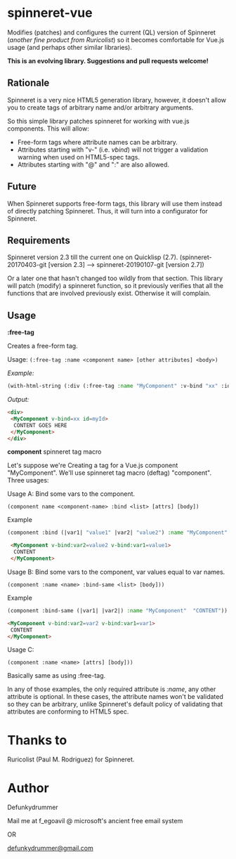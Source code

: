 # spinneret-vue

Modifies (patches) and configures the current (QL) version of Spinneret (*another fine product from Ruricolist*) so it becomes comfortable for Vue.js usage (and perhaps other similar libraries).

**This is an evolving library. Suggestions and pull requests welcome!**

## Rationale

Spinneret is a very nice HTML5 generation library, however, it doesn't allow you to create tags of arbitrary name and/or arbitrary arguments. 

So this simple library patches spinneret for working with vue.js components. This will allow:

- Free-form tags where attribute names can be arbitrary.
- Attributes starting with "v-" (i.e. *vbind*) will not trigger a validation warning when used on HTML5-spec tags.
- Attributes starting with "@" and ":" are also allowed.

## Future

When Spinneret supports free-form tags, this library will use them instead of directly patching Spinneret. Thus, it will turn into a configurator for Spinneret.

## Requirements

Spinneret version 2.3 till the current one on Quicklisp (2.7). (spinneret-20170403-git [version 2.3] --> spinneret-20190107-git [version 2.7])

Or a later one that hasn't changed too wildly from that section. This library will patch (modify) a spinneret function, so it previously verifies that all the functions that are involved previously exist. Otherwise it will complain. 

## Usage

**:free-tag**

Creates a free-form tag.

Usage: `(:free-tag :name <component name> [other attributes] <body>)`

*Example:*

```lisp
(with-html-string (:div (:free-tag :name "MyComponent" :v-bind "xx" :id "myId" "CONTENT GOES HERE")))
```

*Output:*

```html
<div>
 <MyComponent v-bind=xx id=myId>
  CONTENT GOES HERE
 </MyComponent>
</div>
```

**component** spinneret tag macro

Let's suppose we're Creating a tag for a Vue.js component "MyComponent".
We'll use spinneret tag macro (deftag) "component". Three usages:

Usage A: Bind some vars to the component.

`(component name <component-name> :bind <list> [attrs] [body])`

Example

```lisp
(component :bind (|var1| "value1" |var2| "value2") :name "MyComponent"  "CONTENT")
```

```html
 <MyComponent v-bind:var2=value2 v-bind:var1=value1>
  CONTENT
 </MyComponent>
```

Usage B: Bind some vars to the component, var values equal to var names.

`(component :name <name> :bind-same <list> [body]))`

Example

```lisp
(component :bind-same (|var1| |var2|) :name "MyComponent"  "CONTENT"))
```

```html
<MyComponent v-bind:var2=var2 v-bind:var1=var1>
 CONTENT
</MyComponent>
```

Usage C: 

`(component :name <name> [attrs] [body]))`

Basically same as using :free-tag.


In any of those examples, the only required attribute is *:name*, any other attribute is optional. In these cases, the attribute names won't be validated so they can be arbitrary, unlike Spinneret's default policy of validating that attributes are conforming to HTML5 spec.

# Thanks to

Ruricolist (Paul M. Rodriguez) for Spinneret.

# Author

Defunkydrummer

Mail me at f_egoavil @ microsoft's ancient free email system

OR 

defunkydrummer@gmail.com




